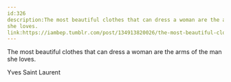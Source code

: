 ```yaml
---
id:326
description:The most beautiful clothes that can dress a woman are the arms of the man
she loves.
link:https://iambep.tumblr.com/post/134913820026/the-most-beautiful-clothes-that-can-dress-a-woman
---
```


The most beautiful clothes that can dress a woman are the arms of the man
she loves.

Yves Saint Laurent